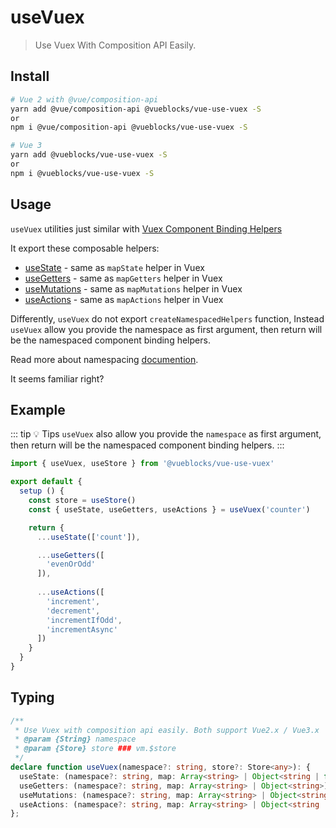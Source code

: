 # useVuex

> Use Vuex With Composition API Easily.

## Install

```bash
# Vue 2 with @vue/composition-api
yarn add @vue/composition-api @vueblocks/vue-use-vuex -S
or
npm i @vue/composition-api @vueblocks/vue-use-vuex -S

# Vue 3
yarn add @vueblocks/vue-use-vuex -S
or
npm i @vueblocks/vue-use-vuex -S
```

## Usage

`useVuex` utilities just similar with [Vuex Component Binding Helpers](https://vuex.vuejs.org/api/#component-binding-helpers)

It export these composable helpers:

* [useState](./use-state.md) - same as `mapState` helper in Vuex
* [useGetters](./use-getters.md) - same as `mapGetters` helper in Vuex
* [useMutations](./use-mutations.md) - same as `mapMutations` helper in Vuex
* [useActions](./use-actions.md) - same as `mapActions` helper in Vuex

Differently, `useVuex` do not export `createNamespacedHelpers` function, Instead `useVuex` allow you provide
the namespace as first argument, then return will be the namespaced component binding helpers.

Read more about namespacing [documention](./namespacing.md).

It seems familiar right?

## Example

::: tip 💡 Tips
`useVuex` also allow you provide the `namespace` as first argument, then return will be the namespaced component binding helpers.
:::

```js
import { useVuex, useStore } from '@vueblocks/vue-use-vuex'

export default {
  setup () {
    const store = useStore()
    const { useState, useGetters, useActions } = useVuex('counter')

    return {
      ...useState(['count']),

      ...useGetters([
        'evenOrOdd'
      ]),
      
      ...useActions([
        'increment',
        'decrement',
        'incrementIfOdd',
        'incrementAsync'
      ])
    }
  }
}
```

## Typing

```ts
/**
 * Use Vuex with composition api easily. Both support Vue2.x / Vue3.x
 * @param {String} namespace
 * @param {Store} store ### vm.$store
 */
declare function useVuex(namespace?: string, store?: Store<any>): {
  useState: (namespace?: string, map: Array<string> | Object<string | function>) => Object<ComputedRef>;
  useGetters: (namespace?: string, map: Array<string> | Object<string>) => Object<ComputedRef>;
  useMutations: (namespace?: string, map: Array<string> | Object<string | function>) => Object;
  useActions: (namespace?: string, map: Array<string> | Object<string | function>) => Object;
};
```
